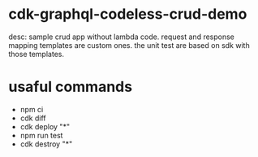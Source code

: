# cdk-graphql-codeless-crud-demo

desc: sample crud app without lambda code. request and response mapping templates are custom ones. the unit test are based on sdk with those templates.

# usaful commands

* npm ci
* cdk diff
* cdk deploy "*"
* npm run test
* cdk destroy "*"